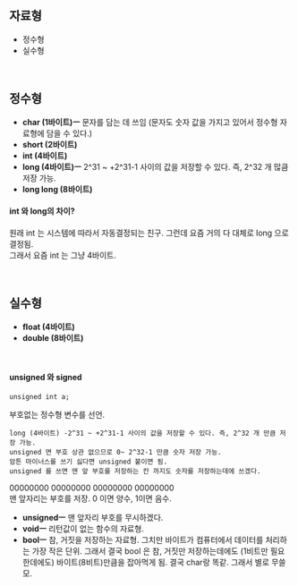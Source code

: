 ## 자료형
- 정수형
- 실수형

<br>

## 정수형
- **char (1바이트)ㅡ** 문자를 담는 데 쓰임 (문자도 숫자 값을 가지고 있어서 정수형 자료형에 담을 수 있다.)
- **short (2바이트)**
- **int (4바이트)**
- **long (4바이트)ㅡ** 2^31 ~ +2^31-1 사이의 값을 저장할 수 있다. 즉, 2^32 개 많큼 저장 가능.
- **long long (8바이트)**

#### int 와 ‌long의 차이?
원래 int 는 시스템에 따라서 자동결정되는 친구. 그런데 요즘 거의 다 대체로 long 으로 결정됨.  
그래서 요즘 int 는 그냥 4바이트.

<br>

## 실수형
- **float (4바이트)**
- **double (8바이트)**

<br>

#### unsigned 와 signed
```
unsigned int a;
```
부호없는 정수형 변수를 선언.
```
long (4바이트) -2^31 ~ +2^31-1 사이의 값을 저장할 수 있다. 즉, 2^32 개 만큼 저장 가능.
unsigned 면 부호 상관 없으므로 0~ 2^32-1 만큼 숫자 저장 가능.
암튼 마이너스를 쓰기 싫다면 unsigned 붙이면 됨.
unsigned 를 쓰면 맨 앞 부호를 저장하는 칸 까지도 숫자를 저장하는데에 쓰겠다.
```
00000000 00000000 00000000 00000000  
맨 앞자리는 부호를 저장. 0 이면 양수, 1이면 음수.  
  
- **unsignedㅡ** 맨 앞자리 부호를 무시하겠다.
- **voidㅡ** 리턴값이 없는 함수의 자료형.
- **boolㅡ** 참, 거짓을 저장하는 자료형.
그치만 바이트가 컴퓨터에서 데이터를 처리하는 가장 작은 단위. 그래서 결국 bool 은 참, 거짓만 저장하는데에도 (1비트만 필요한데에도)
바이트(8비트)만큼을 잡아먹게 됨. 결국 char랑 똑같. 그래서 별로 무쓸모.
